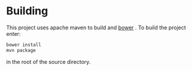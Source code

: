 # Building

This project uses apache maven to build and [bower](bower)
. To build the project enter:
```bash
bower install
mvn package
```

in the root of the source directory.


[bower]: https://bower.io/

